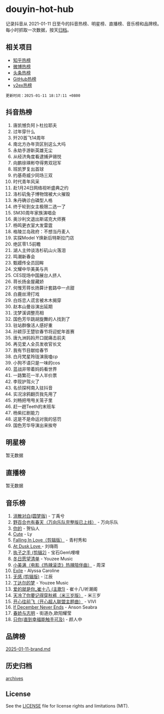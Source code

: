 # douyin-hot-hub

记录抖音从 2021-01-11 日至今的抖音热榜、明星榜、直播榜、音乐榜和品牌榜。每小时抓取一次数据，按天[归档](archives)。

## 相关项目

- [知乎热榜](https://github.com/lonnyzhang423/zhihu-hot-hub)
- [微博热榜](https://github.com/lonnyzhang423/weibo-hot-hub)
- [头条热榜](https://github.com/lonnyzhang423/toutiao-hot-hub)
- [GitHub热榜](https://github.com/lonnyzhang423/github-hot-hub)
- [v2ex热榜](https://github.com/lonnyzhang423/v2ex-hot-hub)


`更新时间：2025-01-11 18:17:11 +0800`

## 抖音热榜

1. 唐凯憾负阿卜杜拉耶夫
1. 过年穿什么
1. 歼20首飞14周年
1. 南北方办年货区别这么大吗
1. 永劫手游新英雄无尘
1. 从经济角度看逮捕尹锡悦
1. 向鹏徐瑛彬夺得男双冠军
1. 班凯罗复出首球
1. 约基奇威少同场三双
1. 时代青年风采
1. 赴1月24日网络视听盛典之约
1. 洛杉矶兔子博物馆被大火摧毁
1. 朱丹确诊白磷型人格
1. 终于轮到女主极限二选一了
1. SM30周年家族演唱会
1. 奥沙利文退出斯诺克大师赛
1. 杨鸣更衣室大发雷霆
1. 格陵兰岛政府：不想当丹麦人
1. 实探Model Y焕新后特斯拉门店
1. 绝区零1.5前瞻
1. 湖人主帅谈洛杉矶山火落泪
1. 鸣潮新春会
1. 甄嬛传全员回眸
1. 文耀中华美美与共
1. CES现场中国展台人挤人
1. 蒋长扬金屋藏娇
1. 何惟芳蒋长扬算计套路中一点甜
1. 白鹿丝滑打戏
1. 白烁恋人谎言被木木揭穿
1. 赵本山曼谷演出延期
1. 沈梦溪调整亮相
1. 国色芳华跳胡旋舞的人找到了
1. 驻站群像活人感好重
1. 孙颖莎王楚钦春节将迎蛇年首赛
1. 唐九洲妈妈开口就痛击前夫
1. 再见爱人全员发收官长文
1. 我有节目献给春节
1. 白月梵星玲珑演我嗑cp
1. 小狗不语只是一味的cos
1. 蓝战非带着妈妈看世界
1. 一路繁花一半人半价票
1. 李现护驾火了
1. 名侦探柯南入驻抖音
1. 实况涂鸦翻页我先用了
1. 刘畅把甩甩关笼子里
1. 赶一趟Teeth的末班车
1. 杨紫扛剧能力
1. 这是不是命运对我的惩罚
1. 国色芳华导演出来挨夸

## 明星榜

暂无数据

## 直播榜

暂无数据

## 音乐榜

1. [消散对白(圆梦版)](https://sf5-hl-cdn-tos.douyinstatic.com/obj/tos-cn-ve-2774/og4jB5I5IizzoZVAAAzWgBMAsMDWoArfwBOiFs) - 丁禹兮
1. [野百合也有春天（万向乐队完整版已上线）](https://sf5-hl-cdn-tos.douyinstatic.com/obj/tos-cn-ve-2774/oMnUxhRAMiAGBqDtIPBQ7ACYQZFlJCftcgeDJE) - 万向乐队
1. [你的](https://sf5-hl-cdn-tos.douyinstatic.com/obj/tos-cn-ve-2774/oYuIeKf42jB7sEV6B2upMdpYAgfrQWj0FeRegh) - 贺仙人
1. [Cute](https://sf5-hl-cdn-tos.douyinstatic.com/obj/tos-cn-ve-2774/o4IbIzHWKAAB4wsS5qMBRiiAlEBGTpQRNfFvuo) - Ly
1. [Falling In Love（剪辑版）](https://sf5-hl-cdn-tos.douyinstatic.com/obj/tos-cn-ve-2774/o8ajpA8zzgBPahbBIO8AcKGBLJezFCRd1wfP9f) - 青村秀和
1. [ At Dusk  Love ](https://sf5-hl-cdn-tos.douyinstatic.com/obj/tos-cn-ve-2774/o8CrpCf5CaYgI4ZrtQgMQAFEfuGqNnRSDQAPBc) - 刘嗨雨
1. [执子之手 (剪辑2)](https://sf5-hl-cdn-tos.douyinstatic.com/obj/tos-cn-ve-2774/oUoZLQjCc31XzqsBnBQUNgeKtYPBcgbFDwtfcu) - 宝石Gem\哩哩
1. [冬日愿望清单](https://sf5-hl-cdn-tos.douyinstatic.com/obj/tos-cn-ve-2774/oIIgUOeamCFCVAzxN6MFRLIBlLGpUqQxeeHrLE) - Youzee Music
1. [小美满（电影《热辣滚烫》热辣陪伴曲）](https://sf5-hl-cdn-tos.douyinstatic.com/obj/tos-cn-ve-2774/o0GAn2lSgfZIDUgtevCGDQYnFg4CwnrBaxbTZL) - 周深
1. [Exile](https://sf5-hl-cdn-tos.douyinstatic.com/obj/tos-cn-ve-2774/oYj4gAQTknKE3WW0Je8KGmQ7z1cA4FefwtbufD) - Alyssa Caroline
1. [无感 (剪辑版)](https://sf5-hl-cdn-tos.douyinstatic.com/obj/tos-cn-ve-2774/o0eIsUzJBDlQaQFC5OFlgbMEZC1TFYBftOBn6p) - 江辰
1. [丁达尔的梦](https://sf5-hl-cdn-tos.douyinstatic.com/obj/tos-cn-ve-2774/oMU3WirUZBVQkAC9ccG5P2IQirziZM2RTInUY) - Youzee Music
1. [爱的就是你_崔十八 (主歌1)](https://sf5-hl-cdn-tos.douyinstatic.com/obj/tos-cn-ve-2774/oI5BO5DhFZ6UTcNCnZaOCBLtZ7WIMQGfgnXf5E) - 崔十八/听潮阁
1. [天冷了你要记得穿秋裤（米三岁版）](https://sf5-hl-cdn-tos.douyinstatic.com/obj/tos-cn-ve-2774/oQlIwVIDWiZ6BQilAorS7MA0AgCkQDvcZAdm1) - 米三岁
1. [开心往前飞（开心超人联盟主题曲）](https://sf5-hl-cdn-tos.douyinstatic.com/obj/tos-cn-ve-2774/9d8fb7c82cf1421fb93a9fe925275e0a) - VIVI
1. [If December Never Ends](https://sf5-hl-cdn-tos.douyinstatic.com/obj/tos-cn-ve-2774/oY1IQMoTgCFIBg8RZifyqlBBt1UFgitTYmxeOS) - Anson Seabra
1. [春娇与志明](https://sf3-cdn-tos.douyinstatic.com/obj/tos-cn-ve-2774/e530d8fceb7044b39707d7f9ff54add1) - 街道办,欧阳耀莹
1. [只你(直到幸福能触手可及)](https://sf5-hl-cdn-tos.douyinstatic.com/obj/tos-cn-ve-2774/o0lBkRDzFTeaVSUz3ZZSCBVtZ5DIMQGfgmEAuE) - 颜人中

## 品牌榜

[2025-01-11-brand.md](archives/2025-01-11-brand.md)

## 历史归档

[archives](archives)

## License

See the [LICENSE](LICENSE) file for license rights and limitations (MIT).
